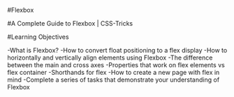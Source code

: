 #Flexbox

#A Complete Guide to Flexbox | CSS-Tricks

#Learning Objectives

-What is Flexbox?
-How to convert float positioning to a flex display
-How to horizontally and vertically align elements using Flexbox
-The difference between the main and cross axes
-Properties that work on flex elements vs flex container
-Shorthands for flex
-How to create a new page with flex in mind
-Complete a series of tasks that demonstrate your understanding of Flexbox
